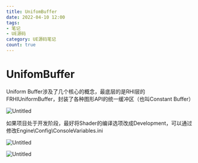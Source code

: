 ```yaml
---
title: UnifomBuffer
date: 2022-04-10 12:00
tags:
- 笔记
- UE源码
category: UE源码笔记
count: true
---
```

# UnifomBuffer

Uniform Buffer涉及了几个核心的概念，最底层的是RHI层的FRHIUniformBuffer，封装了各种图形API的统一缓冲区（也叫Constant Buffer）

![Untitled](Untitled.png)

如果项目处于开发阶段，最好将Shader的编译选项改成Development，可以通过修改Engine\Config\ConsoleVariables.ini

![Untitled](Untitled%201.png)

![Untitled](Untitled%202.png)
